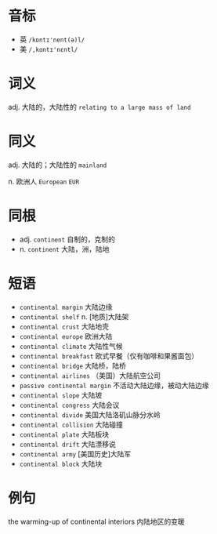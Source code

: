 # 音标

- 英 `/kɒntɪ'nent(ə)l/`
- 美 `/,kɑntɪ'nɛntl/`

# 词义

adj. 大陆的，大陆性的
`relating to a large mass of land`

# 同义

adj. 大陆的；大陆性的
`mainland`

n. 欧洲人
`European` `EUR`

# 同根

- adj. `continent` 自制的，克制的
- n. `continent` 大陆，洲，陆地

# 短语

- `continental margin` 大陆边缘
- `continental shelf` n. [地质]大陆架
- `continental crust` 大陆地壳
- `continental europe` 欧洲大陆
- `continental climate` 大陆性气候
- `continental breakfast` 欧式早餐（仅有咖啡和果酱面包）
- `continental bridge` 大陆桥，陆桥
- `continental airlines` （美国）大陆航空公司
- `passive continental margin` 不活动大陆边缘，被动大陆边缘
- `continental slope` 大陆坡
- `continental congress` 大陆会议
- `continental divide` 美国大陆洛矶山脉分水岭
- `continental collision` 大陆碰撞
- `continental plate` 大陆板块
- `continental drift` 大陆漂移说
- `continental army` [美国历史]大陆军
- `continental block` 大陆块

# 例句

the warming-up of continental interiors
内陆地区的变暖


